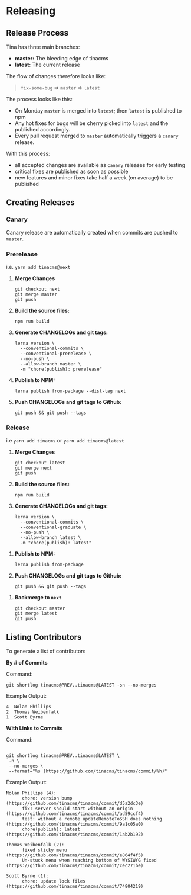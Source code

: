 # Releasing

## Release Process

Tina has three main branches:

- **master:** The bleeding edge of tinacms
- **latest:** The current release

The flow of changes therefore looks like:

> `fix-some-bug` => `master` => `latest`

The process looks like this:

- On Monday `master` is merged into `latest`; then `latest` is published to npm
- Any hot fixes for bugs will be cherry picked into `latest`
  and the published accordingly.
- Every pull request merged to `master` automatically triggers a
  `canary` release.

With this process:

- all accepted changes are available as `canary` releases for early testing
- critical fixes are published as soon as possible
- new features and minor fixes take half a week (on average) to be published

## Creating Releases

### Canary

Canary release are automatically created when commits are pushed to `master`.

### Prerelease

i.e. `yarn add tinacms@next`

1. **Merge Changes**

   ```
   git checkout next
   git merge master
   git push
   ```

1. **Build the source files:**

   ```
   npm run build
   ```

1. **Generate CHANGELOGs and git tags:**

   ```
   lerna version \
     --conventional-commits \
     --conventional-prerelease \
     --no-push \
     --allow-branch master \
     -m "chore(publish): prerelease"
   ```

1. **Publish to NPM:**

   ```
   lerna publish from-package --dist-tag next
   ```

1. **Push CHANGELOGs and git tags to Github:**

   ```
   git push && git push --tags
   ```

### Release

i.e `yarn add tinacms` or `yarn add tinacms@latest`

1. **Merge Changes**

   ```
   git checkout latest
   git merge next
   git push
   ```

1. **Build the source files:**

   ```
   npm run build
   ```

1. **Generate CHANGELOGs and git tags:**

   ```
   lerna version \
     --conventional-commits \
     --conventional-graduate \
     --no-push \
     --allow-branch latest \
     -m "chore(publish): latest"
   ```

1) **Publish to NPM:**

   ```
   lerna publish from-package
   ```

1) **Push CHANGELOGs and git tags to Github:**
   ```
   git push && git push --tags
   ```

1. **Backmerge to `next`**

   ```
   git checkout master
   git merge latest
   git push
   ```

## Listing Contributors

To generate a list of contributors

**By # of Commits**

Command:

```
git shortlog tinacms@PREV..tinacms@LATEST -sn --no-merges
```

Example Output:

```
4  Nolan Phillips
2  Thomas Weibenfalk
1  Scott Byrne
```

**With Links to Commits**

Command:

```

git shortlog tinacms@PREV..tinacms@LATEST \
 -n \
 --no-merges \
 --format="%s (https://github.com/tinacms/tinacms/commit/%h)"

```

Example Output:

```
Nolan Phillips (4):
      chore: version bump (https://github.com/tinacms/tinacms/commit/d5a2dc3e)
      fix: server should start without an origin (https://github.com/tinacms/tinacms/commit/ad59ccf4)
      test: without a remote updateRemoteToSSH does nothing (https://github.com/tinacms/tinacms/commit/9a1c05a0)
      chore(publish): latest (https://github.com/tinacms/tinacms/commit/1ab2b192)

Thomas Weibenfalk (2):
      fixed sticky menu (https://github.com/tinacms/tinacms/commit/e864f4f5)
      Un-stuck menu when reaching bottom of WYSIWYG fixed (https://github.com/tinacms/tinacms/commit/cec271be)

Scott Byrne (1):
      chore: update lock files (https://github.com/tinacms/tinacms/commit/74804219)
```
